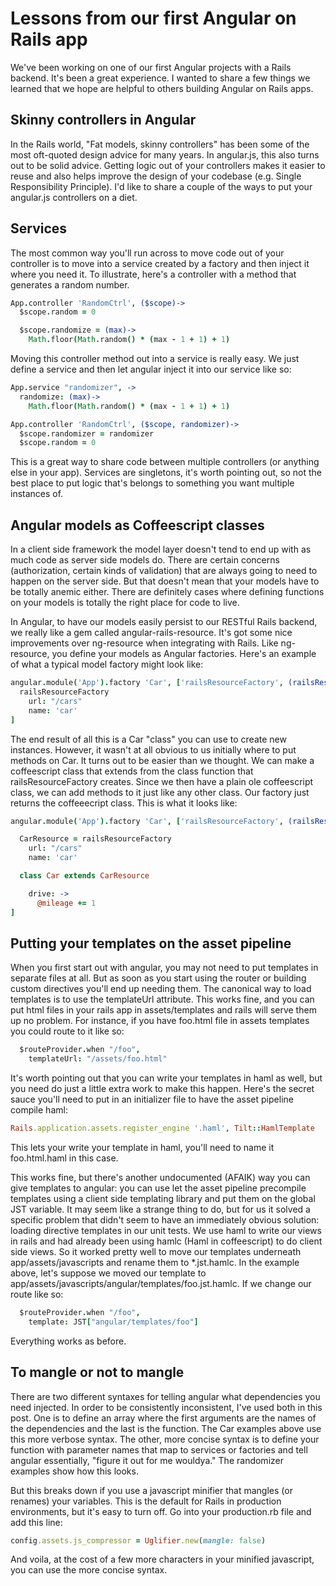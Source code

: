 Lessons from our first Angular on Rails app
===========================================

We've been working on one of our first Angular projects with a Rails backend. It's been a great experience. I wanted to share a few things we learned that we hope are helpful to others building Angular on Rails apps.

Skinny controllers in Angular
-----------------------------

In the Rails world, "Fat models, skinny controllers" has been some of the most oft-quoted design advice for many years. In angular.js, this also turns out to be solid advice. Getting logic out of your controllers makes it easier to reuse and also helps  improve the design of your codebase (e.g. Single Responsibility Principle). I'd like to share a couple of the ways to put your angular.js controllers on a diet.

Services
--------

The most common way you'll run across to move code out of your controller is to move into a service created by a factory and then inject it where you need it. To illustrate, here's a controller with a method that generates a random number.

````coffeescript
App.controller 'RandomCtrl', ($scope)->
  $scope.random = 0

  $scope.randomize = (max)->
    Math.floor(Math.random() * (max - 1 + 1) + 1)
````

Moving this controller method out into a service is really easy. We just define a service and then let angular inject it into our service like so:

````coffeescript
App.service "randomizer", ->
  randomize: (max)->
    Math.floor(Math.random() * (max - 1 + 1) + 1)

App.controller 'RandomCtrl', ($scope, randomizer)->
  $scope.randomizer = randomizer
  $scope.random = 0
````

This is a great way to share code between multiple controllers (or anything else in your app). Services are singletons, it's worth pointing out, so not the best place to put logic that's belongs to something you want multiple instances of.

Angular models as Coffeescript classes
--------------------------------------

In a client side framework the model layer doesn't tend to end up with as much code as server side models do. There are certain concerns (authorization, certain kinds of validation) that are always going to need to happen on the server side. But that doesn't mean that your models have to be totally anemic either. There are definitely cases where defining functions on your models is totally the right place for code to live.

In Angular, to have our models easily persist to our RESTful Rails backend, we really like a gem called angular-rails-resource. It's got some nice improvements over ng-resource when integrating with Rails. Like ng-resource, you define your models as Angular factories. Here's an example of what a typical model factory might look like:

````coffeescript
angular.module('App').factory 'Car', ['railsResourceFactory', (railsResourceFactory) ->
  railsResourceFactory
    url: "/cars"
    name: 'car'
]
````

The end result of all this is a Car "class" you can use to create new instances. However, it wasn't at all obvious to us initially where to put methods on Car. It turns out to be easier than we thought. We can make a coffeescript class that extends from the class function that railsResourceFactory creates. Since we then have a plain ole coffeescript class, we can add methods to it just like any other class. Our factory just returns the coffeeecript class. This is what it looks like:

````coffeescript
angular.module('App').factory 'Car', ['railsResourceFactory', (railsResourceFactory) ->

  CarResource = railsResourceFactory
    url: "/cars"
    name: 'car'

  class Car extends CarResource

    drive: ->
      @mileage += 1
]
````

Putting your templates on the asset pipeline
--------------------------------------------

When you first start out with angular, you may not need to put templates in separate files at all. But as soon as you start using the router or building custom directives you'll end up needing them. The canonical way to load templates is to use the templateUrl attribute. This works fine, and you can put html files in your rails app in assets/templates and rails will serve them up no problem. For instance, if you have foo.html file in assets templates you could route to it like so:

````coffeescript
  $routeProvider.when "/foo",
    templateUrl: "/assets/foo.html"
````

It's worth pointing out that you can write your templates in haml as well, but you need do just a little extra work to make this happen. Here's the secret sauce you'll need to put in an initializer file to have the asset pipeline compile haml:

````ruby
Rails.application.assets.register_engine '.haml', Tilt::HamlTemplate
````

This lets your write your template in haml, you'll need to name it foo.html.haml in this case.

This works fine, but there's another undocumented (AFAIK) way you can give templates to angular: you can use let the asset pipeline precompile templates using a client side templating library and put them on the global JST variable. It may seem like a strange thing to do, but for us it solved a specific problem that didn't seem to have an immediately obvious solution: loading directive templates in our unit tests. We use haml to write our views in rails and had already been using hamlc (Haml in coffeescript) to do client side views. So it worked pretty well to move our templates underneath app/assets/javascripts and rename them to *.jst.hamlc. In the example above, let's suppose we moved our template to app/assets/javascripts/angular/templates/foo.jst.hamlc. If we change our route like so:

````coffeescript
  $routeProvider.when "/foo",
    template: JST["angular/templates/foo"]
````

Everything works as before.

To mangle or not to mangle
--------------------------

There are two different syntaxes for telling angular what dependencies you need injected. In order to be consistently inconsistent, I've used both in this post. One is to define an array where the first arguments are the names of the dependencies and the last is the function. The Car examples above use this more verbose syntax. The other, more concise syntax is to define your function with parameter names that map to services or factories and tell angular essentially, "figure it out for me wouldya." The randomizer examples show how this looks.

But this breaks down if you use a javascript minifier that mangles (or renames) your variables. This is the default for Rails in production environments, but it's easy to turn off. Go into your production.rb file and add this line:

````ruby
config.assets.js_compressor = Uglifier.new(mangle: false)
````

And voila, at the cost of a few more characters in your minified javascript, you can use the more concise syntax.
